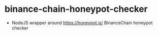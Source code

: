 # binance-chain-honeypot-checker

- NodeJS wrapper around https://honeypot.is/ BinanceChain honeypot checker
